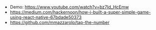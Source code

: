 - Demo: <https://www.youtube.com/watch?v=bz7Id_HcEmw>
- <https://medium.com/hackernoon/how-i-built-a-super-simple-game-using-react-native-67bdade50373>
- <https://github.com/mmazzarolo/tap-the-number>
